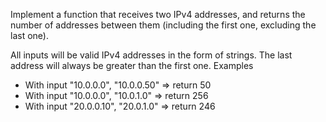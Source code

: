 Implement a function that receives two IPv4 addresses, and returns the number of addresses between them (including the first one, excluding the last one).

All inputs will be valid IPv4 addresses in the form of strings. The last address will always be greater than the first one.
Examples

* With input "10.0.0.0", "10.0.0.50"  => return   50 
* With input "10.0.0.0", "10.0.1.0"   => return  256 
* With input "20.0.0.10", "20.0.1.0"  => return  246


